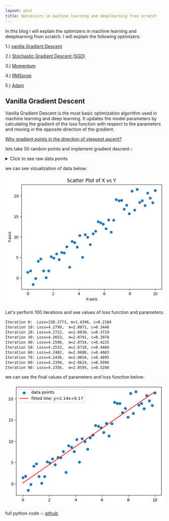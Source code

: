 ```yaml
---
layout: post
title: Optimizers in machine learning and deeplearning from scratch
---
```


In this blog i will explain the optimizers in machine learning and deeplearning from scratch. I will explain the following optimizers:

1.) [vanilla Gradient Descent](#vanilla-gradient-descent)

2.) [Stochastic Gradient Descent (SGD)](#stochastic-gradient-descent-sgd)

3.) [Momentum](#momentum)

4.) [RMSprop](#rmsprop)

5.) [Adam](#adam)

## Vanilla Gradient Descent

Vanilla Gradient Descent is the most basic optimization algorithm used in machine learning and deep learning. It updates the model parameters by calculating the gradient of the loss function with respect to the parameters and moving in the opposite direction of the gradient.

[Why gradient points in the direction of steepest ascent?](https://www.youtube.com/watch?v=QQPz3eXXgQI&pp=ygUwd2h5IGRpZXMgZ3JhZGllbnQgcG9pbnRzIHR3b2FyZHMgc3RlZXBlc3QgYXNjZW50)

lets take 50 random points and implement gradient descent-:
<details>
<summary>Click to see raw data points</summary>

**X values:**
```
[ 0.          0.20408163  0.40816327  0.6122449   0.81632653  1.02040816
  1.2244898   1.42857143  1.63265306  1.83673469  2.04081633  2.24489796
  2.44897959  2.65306122  2.85714286  3.06122449  3.26530612  3.46938776
  3.67346939  3.87755102  4.08163265  4.28571429  4.48979592  4.69387755
  4.89795918  5.10204082  5.30612245  5.51020408  5.71428571  5.91836735
  6.12244898  6.32653061  6.53061224  6.73469388  6.93877551  7.14285714
  7.34693878  7.55102041  7.75510204  7.95918367  8.16326531  8.36734694
  8.57142857  8.7755102   8.97959184  9.18367347  9.3877551   9.59183673
  9.79591837 10.        ]
```

**Y values:**
```
[-1.84906502  0.14796499  5.76343969  3.29772247  1.33574199  7.55969436
  3.07641734  2.29625206  3.11890568  2.83164312  8.86090267  2.88772778
  6.25586976  4.80492513  4.24172485  6.30030025  8.94647707  8.73120931
  8.16654723  7.66207554  8.05660718  7.61485529  7.33576776  7.58932481
 11.64422524 12.52849745 13.12640632 11.82546752 11.80469967 12.17155883
 15.4460859  15.0538789  18.26404008 17.07964007 10.91760557 13.23503321
 12.16853572 19.50415138 15.46385096 13.79271726 18.39178177 19.47646076
 18.08185461 20.35487431 18.55772308 20.53339024 17.35817452 20.47327344
 21.03137291 21.40791631]
```
</details>

we can see vizualization of data below:

![](/images/vanilla_gd_input.png)

Let's perform 100 iterations and see values of loss function and parameters:

```
Iteration 0:  Loss=158.2773, m=1.4396, c=0.2184
Iteration 10: Loss=4.2799,  m=2.0871, c=0.3446
Iteration 20: Loss=4.2722,  m=2.0830, c=0.3719
Iteration 30: Loss=4.2653,  m=2.0791, c=0.3978
Iteration 40: Loss=4.2590,  m=2.0754, c=0.4225
Iteration 50: Loss=4.2533,  m=2.0719, c=0.4460
Iteration 60: Loss=4.2482,  m=2.0686, c=0.4683
Iteration 70: Loss=4.2436,  m=2.0654, c=0.4895
Iteration 80: Loss=4.2394,  m=2.0624, c=0.5096
Iteration 90: Loss=4.2356,  m=2.0595, c=0.5288
```

we can see the final values of parameters and loss function below:

![](/images/vanilla_gd_output.png)


full python code -:
[github](https://github.com/amruth6002/Optimizers/blob/main/vanilla.ipynb)




